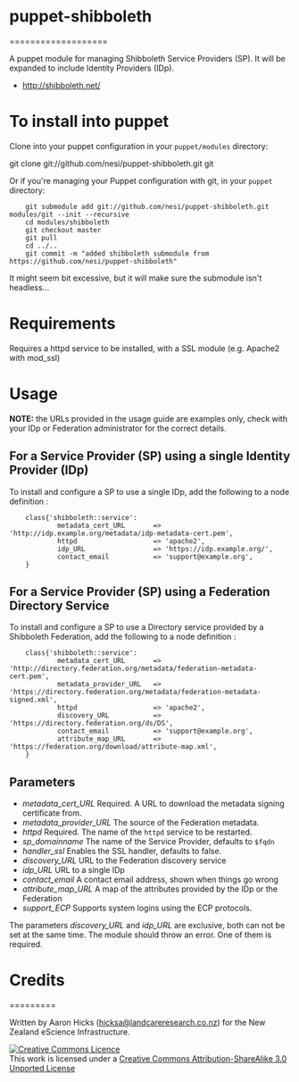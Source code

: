 # puppet-shibboleth
===================

A puppet module for managing Shibboleth Service Providers (SP). It will be expanded to include Identity Providers (IDp).

* http://shibboleth.net/

# To install into puppet

Clone into your puppet configuration in your `puppet/modules` directory:

 git clone git://github.com/nesi/puppet-shibboleth.git git

Or if you're managing your Puppet configuration with git, in your `puppet` directory:

		git submodule add git://github.com/nesi/puppet-shibboleth.git modules/git --init --recursive
		cd modules/shibboleth
		git checkout master
		git pull
		cd ../..
		git commit -m "added shibboleth submodule from https://github.com/nesi/puppet-shibboleth"

It might seem bit excessive, but it will make sure the submodule isn't headless...

# Requirements

Requires a httpd service to be installed, with a SSL module (e.g. Apache2 with mod_ssl)

# Usage

**NOTE:** the URLs provided in the usage guide are examples only, check with your IDp or Federation administrator for the correct details.

## For a Service Provider (SP) using a single Identity Provider (IDp)

To install and configure  a SP to use a single IDp, add the following to a node definition :

		class{'shibboleth::service':
				metadata_cert_URL		=> 'http://idp.example.org/metadata/idp-metadata-cert.pem',
				httpd					=> 'apache2',
				idp_URL         		=> 'https://idp.example.org/',
				contact_email         	=> 'support@example.org',
		}

## For a Service Provider (SP) using a Federation Directory Service

To install and configure  a SP to use a Directory service provided by a Shibboleth Federation, add the following to a node definition :

		class{'shibboleth::service':
				metadata_cert_URL		=> 'http://directory.federation.org/metadata/federation-metadata-cert.pem',
				metadata_provider_URL 	=> 'https://directory.federation.org/metadata/federation-metadata-signed.xml',
				httpd					=> 'apache2',
				discovery_URL         	=> 'https://directory.federation.org/ds/DS',
				contact_email         	=> 'support@example.org',
				attribute_map_URL     	=> 'https://federation.org/download/attribute-map.xml',
		}

## Parameters

* *metadata_cert_URL* Required. A URL to download the metadata signing certificate from.
* *metadata_provider_URL* The source of the Federation metadata.
* *httpd* Required. The name of the `httpd` service to be restarted.
* *sp_domainname* The name of the Service Provider, defaults to `$fqdn`
* *handler_ssl* Enables the SSL handler, defaults to false.
* *discovery_URL* URL to the Federation discovery service
* *idp_URL*	URL to a single IDp 
* *contact_email* A contact email address, shown when things go wrong
* *attribute_map_URL* A map of the attributes provided by the IDp or the Federation
* *support_ECP* Supports system logins using the ECP protocols.

The parameters *discovery_URL* and *idp_URL* are exclusive, both can not be set at the same time. The module should throw an error. One of them is required.

# Credits
=========

Written by Aaron Hicks (hicksa@landcareresearch.co.nz) for the New Zealand eScience Infrastructure.

<a rel="license" href="http://creativecommons.org/licenses/by-sa/3.0/"><img alt="Creative Commons Licence" style="border-width:0" src="http://i.creativecommons.org/l/by-sa/3.0/88x31.png" /></a><br />This work is licensed under a <a rel="license" href="http://creativecommons.org/licenses/by-sa/3.0/">Creative Commons Attribution-ShareAlike 3.0 Unported License</a>
